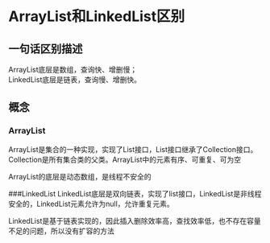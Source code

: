 # ArrayList和LinkedList区别

## 一句话区别描述

ArrayList底层是数组，查询快、增删慢；  
LinkedList底层是链表，查询慢、增删快。 

 
## 概念
 
### ArrayList
ArrayList是集合的一种实现，实现了List接口，List接口继承了Collection接口。Collection是所有集合类的父类。ArrayList中的元素有序、可重复、可为空

ArrayList的底层是动态数组，是线程不安全的

###LinkedList
LinkedList底层是双向链表，实现了list接口，LinkedList是非线程安全的，LinkedList元素允许为null，允许重复元素。

LinkedList是基于链表实现的，因此插入删除效率高，查找效率低，也不存在容量不足的问题，所以没有扩容的方法
